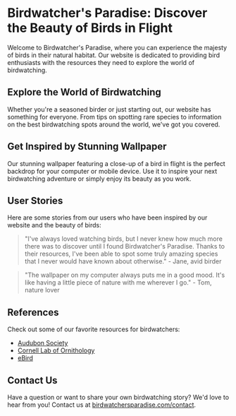 <!--font:Playfair Display-->

# Birdwatcher's Paradise: Discover the Beauty of Birds in Flight

Welcome to Birdwatcher's Paradise, where you can experience the majesty of birds in their natural habitat. Our website is dedicated to providing bird enthusiasts with the resources they need to explore the world of birdwatching.

## Explore the World of Birdwatching

Whether you're a seasoned birder or just starting out, our website has something for everyone. From tips on spotting rare species to information on the best birdwatching spots around the world, we've got you covered.

## Get Inspired by Stunning Wallpaper

Our stunning wallpaper featuring a close-up of a bird in flight is the perfect backdrop for your computer or mobile device. Use it to inspire your next birdwatching adventure or simply enjoy its beauty as you work.

## User Stories

Here are some stories from our users who have been inspired by our website and the beauty of birds:

> "I've always loved watching birds, but I never knew how much more there was to discover until I found Birdwatcher's Paradise. Thanks to their resources, I've been able to spot some truly amazing species that I never would have known about otherwise." - Jane, avid birder

> "The wallpaper on my computer always puts me in a good mood. It's like having a little piece of nature with me wherever I go." - Tom, nature lover

## References

Check out some of our favorite resources for birdwatchers:

- [Audubon Society](#)
- [Cornell Lab of Ornithology](#)
- [eBird](#)

## Contact Us

Have a question or want to share your own birdwatching story? We'd love to hear from you! Contact us at [birdwatchersparadise.com/contact](#).

<!--

Write me content for website with wallpaper which alt text is:

"A close-up of a bird in flight"

The name/title of the page should not be 1:1 copy of the alt text but rather a real content of the website which is using this wallpaper.

- Use markdown format 
- Start with heading
- Heading should be short and concise
- The content should look like a real website 
- The website should not be about the wallpaper, wallpaper is just a related background
- Heading should be contain work "wallpaper" or "background"
- Include real sections like references, contact, user stories, etc. use things relevant to the page purpose.
- Feel free to use structure like headings, bullets, numbering, blockquotes, paragraphs, horizontal lines, etc.
- You can use formatting like bold or _italic_
- You can include UTF-8 emojis
- Links should be only #hash anchors (and you can refer to the document itself)
- Do not include images


---


# Birdwatcher's Paradise: Discover the Beauty of Birds in Flight

Welcome to Birdwatcher's Paradise, where you can experience the majesty of birds in their natural habitat. Our website is dedicated to providing bird enthusiasts with the resources they need to explore the world of birdwatching.

## Explore the World of Birdwatching

Whether you're a seasoned birder or just starting out, our website has something for everyone. From tips on spotting rare species to information on the best birdwatching spots around the world, we've got you covered.

## Get Inspired by Stunning Wallpaper

Our stunning wallpaper featuring a close-up of a bird in flight is the perfect backdrop for your computer or mobile device. Use it to inspire your next birdwatching adventure or simply enjoy its beauty as you work.

## User Stories

Here are some stories from our users who have been inspired by our website and the beauty of birds:

> "I've always loved watching birds, but I never knew how much more there was to discover until I found Birdwatcher's Paradise. Thanks to their resources, I've been able to spot some truly amazing species that I never would have known about otherwise." - Jane, avid birder

> "The wallpaper on my computer always puts me in a good mood. It's like having a little piece of nature with me wherever I go." - Tom, nature lover

## References

Check out some of our favorite resources for birdwatchers:

- [Audubon Society](#)
- [Cornell Lab of Ornithology](#)
- [eBird](#)

## Contact Us

Have a question or want to share your own birdwatching story? We'd love to hear from you! Contact us at [birdwatchersparadise.com/contact](#).

-->
